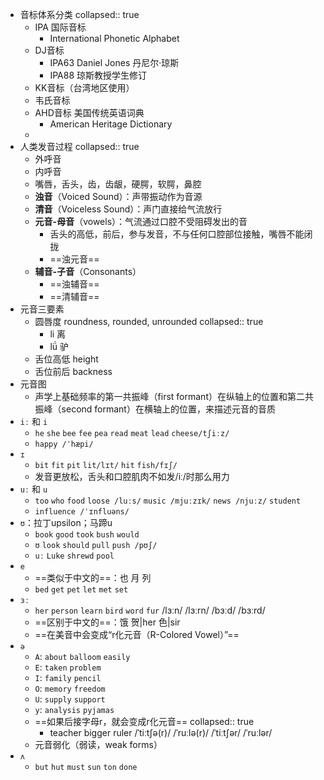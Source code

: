 - 音标体系分类
  collapsed:: true
	- IPA 国际音标
		- International Phonetic Alphabet
	- DJ音标
		- IPA63 Daniel Jones 丹尼尔·琼斯
		- IPA88 琼斯教授学生修订
	- KK音标（台湾地区使用）
	- 韦氏音标
	- AHD音标 美国传统英语词典
		- American Heritage Dictionary
	-
- 人类发音过程
  collapsed:: true
	- 外呼音
	- 内呼音
	- 嘴唇，舌头，齿，齿龈，硬腭，软腭，鼻腔
	- **浊音**（Voiced Sound）：声带振动作为音源
	- **清音**（Voiceless Sound）：声门直接给气流放行
	- **元音-母音**（vowels）：气流通过口腔不受阻碍发出的音
		- 舌头的高低，前后，参与发音，不与任何口腔部位接触，嘴唇不能闭拢
		- ==浊元音==
	- **辅音-子音**（Consonants）
		- ==浊辅音==
		- ==清辅音==
- 元音三要素
	- 圆唇度 roundness, rounded, unrounded
	  collapsed:: true
		- li 离
		- lǘ 驴
	- 舌位高低 height
	- 舌位前后 backness
- 元音图
	- 声学上基础频率的第一共振峰（first formant）在纵轴上的位置和第二共振峰（second formant）在横轴上的位置，来描述元音的音质
- `iː` 和 `i`
	- `he` `she` `bee` `fee` `pea` `read` `meat` `lead` `cheese/tʃiːz/`
	- `happy /ˈhæpi/`
- `ɪ`
	- `bit` `fit` `pit` `lit/lɪt/` `hit` `fish/fɪʃ/`
	- 发音更放松，舌头和口腔肌肉不如发/iː/时那么用力
- `uː` 和 `u`
	- `too` `who` `food` `loose /luːs/` `music /mjuːzɪk/` `news /njuːz/` `student`
	- `influence /ˈɪnfluəns/`
- `ʊ`：拉丁upsilon；马蹄u
	- `book` `good` `took` `bush` `would`
	- `ʊ` `look` `should` `pull` `push /pʊʃ/`
	- `uː` `Luke` `shrewd` `pool`
- `e`
	- ==类似于中文的==：也 月 列
	- `bed` `get` `pet` `let` `met` `set`
- `ɜː`
	- `her` `person` `learn` `bird` `word` `fur`
	  /lɜːn/ /lɜːrn/ /bɜːd/ /bɜːrd/
	- ==区别于中文的==：饿 贺|her 色|sir
	- ==在美音中会变成“r化元音（R-Colored Vowel）”==
- `ə`
	- `A`: `about` `balloom` `easily`
	- `E`: `taken` `problem`
	- `I`: `family` `pencil`
	- `O`: `memory` `freedom`
	- `U`: `supply` `support`
	- `y`: `analysis` `pyjamas`
	- ==如果后接字母r，就会变成r化元音==
	  collapsed:: true
		- teacher bigger ruler
		  /ˈtiːtʃə(r)/  /ˈruːlə(r)/
		  /ˈtiːtʃər/     /ˈruːlər/
	- 元音弱化（弱读，weak forms）
- `ʌ`
	- `but` `hut` `must` `sun` `ton` `done`